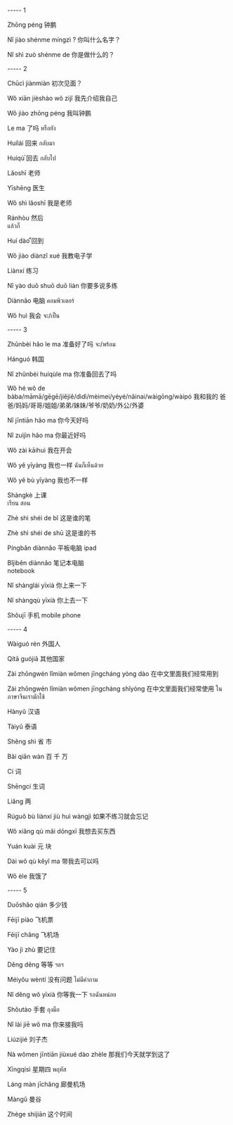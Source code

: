 ----- 1

Zhōng péng
钟鹏

Nǐ jiào shénme míngzì ?
你叫什么名字？

Nǐ shì zuò shénme de
你是做什么的？

----- 2

Chūcì jiànmiàn
初次见面？

Wǒ xiān jièshào wǒ zìjǐ
我先介绍我自己

Wǒ jiào zhōng péng
我叫钟鹏

Le ma
了吗
หรือยัง

Huílái
回来  กลับมา

Huíqù
้回去  กลับไป

Lǎoshī
老师

Yīshēng
医生

Wǒ shì lǎoshī
我是老师

Ránhòu
然后  
แล้วก็

Huí dào
้ี回到

Wǒ jiào diànzǐ xué
我教电子学

Liànxí
练习

Nǐ yào duō shuō duō liàn
你要多说多练

Diànnǎo
电脑
คอมพิวเตอร์

Wǒ huì
我会
จะ/เป็น

----- 3

Zhǔnbèi hǎo le ma
准备好了吗
จะ/พร้อม

Hánguó
韩国

Nǐ zhǔnbèi huíqùle ma
你准备回去了吗

Wǒ hé wǒ de bàba/māmā/gēgē/jiějiě/dìdì/mèimei/yéyé/nǎinai/wàigōng/wàipó
我和我的 爸爸/妈妈/哥哥/姐姐/弟弟/妹妹/爷爷/奶奶/外公/外婆

Nǐ jīntiān hǎo ma
你今天好吗

Nǐ zuìjìn hǎo ma
你最近好吗

Wǒ zài kāihuì
我在开会

Wǒ yě yīyàng
我也一样
ฉันก็เห็นด้วย

Wǒ yě bù yīyàng
我也不一样

Shàngkè
上课  
เรียน สอน

Zhè shì shéi de bǐ
这是谁的笔

Zhè shì shéi de shū
这是谁的书

Píngbǎn diànnǎo
平板电脑 
ipad

Bǐjìběn diànnǎo
笔记本电脑  
notebook

Nǐ shànglái yīxià
你上来一下

Nǐ shàngqù yīxià
你上去一下

Shǒujī
手机 
mobile phone

----- 4

Wàiguó rén
外国人

Qítā guójiā
其他国家

Zài zhōngwén lǐmiàn wǒmen jīngcháng yòng dào
在中文里面我们经常用到

Zài zhōngwén lǐmiàn wǒmen jīngcháng shǐyòng
在中文里面我们经常使用
ในภาษาจีนเรามักใช้

Hànyǔ
汉语

Tàiyǔ
泰语

Shěng shì
省 市

Bǎi qiān wàn
百 千 万

Cí
词

Shēngcí
生词

Liǎng
两

Rúguǒ bù liànxí jiù huì wàngjì
如果不练习就会忘记

Wǒ xiǎng qù mǎi dōngxī
我想去买东西

Yuán kuài
元 块

Dài wǒ qù kěyǐ ma
带我去可以吗

Wǒ èle
我饿了

----- 5

Duōshǎo qián
多少钱

Fēijī piào
飞机票

Fēijī chǎng
飞机场

Yào jì zhù
要记住

Děng děng
等等
ฯลฯ

Méiyǒu wèntí
没有问题
ไม่มีคำถาม

Nǐ děng wǒ yīxià
你等我一下
รอฉันหน่อย

Shǒutào
手套
ถุงมือ

Nǐ lái jiē wǒ ma
你来接我吗

Liúzijié
刘子杰

Nà wǒmen jīntiān jiùxué dào zhèle
那我们今天就学到这了

Xīngqísì
星期四
พฤหัส

Láng màn jīchǎng
廊曼机场

Màngǔ
曼谷

Zhège shíjiān
这个时间
